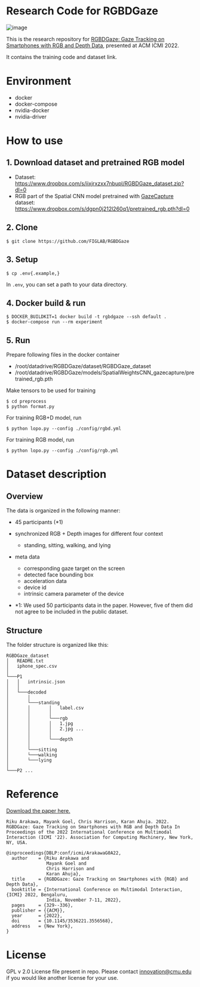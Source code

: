 # Research Code for RGBDGaze

![image](https://user-images.githubusercontent.com/12772049/200086408-2d85ff1b-9858-480c-b972-0b4b48239906.png)


This is the research repository for [RGBDGaze: Gaze Tracking on Smartphones with RGB and Depth Data](https://dl.acm.org/doi/10.1145/3536221.3556568), presented at ACM ICMI 2022.

It contains the training code and dataset link. 

# Environment

- docker 
- docker-compose
- nvidia-docker
- nvidia-driver

# How to use

## 1. Download dataset and pretrained RGB model

- Dataset: https://www.dropbox.com/s/iixjrxzxx7nbupl/RGBDGaze_dataset.zip?dl=0
- RGB part of the Spatial CNN model pretrained with [GazeCapture](https://gazecapture.csail.mit.edu/) dataset: https://www.dropbox.com/s/dgpn0j212l260q1/pretrained_rgb.pth?dl=0

## 2. Clone

```
$ git clone https://github.com/FIGLAB/RGBDGaze
```

## 3. Setup

```
$ cp .env{.example,}
```

In `.env`, you can set a path to your data directory.

## 4. Docker build & run

```
$ DOCKER_BUILDKIT=1 docker build -t rgbdgaze --ssh default .
$ docker-compose run --rm experiment
```

## 5. Run 

Prepare following files in the docker container
- /root/datadrive/RGBDGaze/dataset/RGBDGaze_dataset
- /root/datadrive/RGBDGaze/models/SpatialWeightsCNN_gazecapture/pretrained_rgb.pth

Make tensors to be used for training
```
$ cd preprocess
$ python format.py
```

For training RGB+D model, run
```
$ python lopo.py --config ./config/rgbd.yml
```

For training RGB model, run
```
$ python lopo.py --config ./config/rgb.yml
```

# Dataset description

## Overview

The data is organized in the following manner:

- 45 participants (*1)
- synchronized RGB + Depth images for different four context
    - standing, sitting, walking, and lying
- meta data
    - corresponding gaze target on the screen
    - detected face bounding box
    - acceleration data
    - device id
    - intrinsic camera parameter of the device

- *1: We used 50 participants data in the paper. However, five of them did not agree to be included in the public dataset.


## Structure

The folder structure is organized like this:

```
RGBDGaze_dataset
│   README.txt
│   iphone_spec.csv   
│
└───P1
│   │   intrinsic.json
│   │
│   └───decoded
│       │   
│       └───standing
│       │       │   label.csv
│       │       │
│       │       └───rgb
│       │       │   1.jpg
│       │       │   2.jpg ...
│       │       │
│       │       └───depth
│       │       
│       └───sitting
│       └───walking
│       └───lying
│   
└───P2 ...
```


# Reference

[Download the paper here.](https://rikky0611.github.io/resource/paper/rgbdgaze_icmi2022_paper.pdf)

```
Riku Arakawa, Mayank Goel, Chris Harrison, Karan Ahuja. 2022. RGBDGaze: Gaze Tracking on Smartphones with RGB and Depth Data In Proceedings of the 2022 International Conference on Multimodal Interaction (ICMI '22). Association for Computing Machinery, New York, NY, USA.
```

```
@inproceedings{DBLP:conf/icmi/ArakawaG0A22,
  author    = {Riku Arakawa and
               Mayank Goel and
               Chris Harrison and
               Karan Ahuja},
  title     = {RGBDGaze: Gaze Tracking on Smartphones with {RGB} and Depth Data},
  booktitle = {International Conference on Multimodal Interaction, {ICMI} 2022, Bengaluru,
               India, November 7-11, 2022},
  pages     = {329--336},
  publisher = {{ACM}},
  year      = {2022},
  doi       = {10.1145/3536221.3556568},
  address   = {New York},
}
```

# License

GPL v 2.0 License file present in repo. Please contact innovation@cmu.edu if you would like another license for your use.
